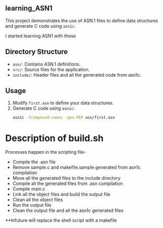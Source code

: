## learning_ASN1

This project demonstrates the use of ASN.1 files to define data structures and generate C code using `asn1c`.

I started learning ASN1 with these

## Directory Structure
- `asn/`: Contains ASN.1 definitions.
- `src/`: Source files for the application.
- `include/`: Header files and all the generated code from asn1c.

## Usage
1. Modify `first.asn` to define your data structures.
2. Generate C code using `asn1c`:
   ```bash
   asn1c -fcompound-names -gen-PER asn/first.asn

# Description of build.sh
Processes happen in the scripting file-
- Compile the .asn file
- Remove sample.c and makefile.sample generated from asn1c compilation
- Move all the generated files to the include directory
- Compile all the generated files from .asn compilation
- Compile main.c
- Link all the object files and build the output file
- Clean all the object files
- Run the output file
- Clean the output file and all the asn1c generated files


**Infuture will replace the shell script with a makefile
